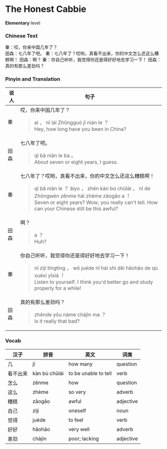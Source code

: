 # The Honest Cabbie
**Elementary** level
### Chinese Text
秦：哎，你来中国几年了？<br />田森：七八年了吧。
秦：七八年了？哎哟，真看不出来，你的中文怎么还这么糟糕啊！
田森：啊？
秦：你自己听听，我觉得你还是得好好地去学习一下！
田森：真的有那么差劲吗？

### Pinyin and Translation
|说人|句子|
|----|----|
|秦|哎，你来中国几年了？<blockquote>ai ， nǐ lái Zhōngguó jǐ nián le ？<br />Hey, how long have you been in China?</blockquote>|
|田森|七八年了吧。<blockquote>qī bā nián le ba 。<br />About seven or eight years, I guess.</blockquote>|
|秦|七八年了？哎哟，真看不出来，你的中文怎么还这么糟糕啊！<blockquote>qī bā nián le ？ āiyo ， zhēn kàn bù chūlái ， nǐ de Zhōngwén zěnme hái zhème zāogāo a ！<br />Seven or eight years? Wow, you really can't tell. How can your Chinese still be this awful?</blockquote>|
|田森|啊？<blockquote>a ？<br />Huh?</blockquote>|
|秦|你自己听听，我觉得你还是得好好地去学习一下！<blockquote>nǐ zìji tīngting ， wǒ juéde nǐ hái shì děi hǎohāo de qù xuéxí yīxià ！<br />Listen to yourself. I think you'd better go and study properly for a while!</blockquote>|
|田森|真的有那么差劲吗？<blockquote>zhēnde yǒu nàme chàjìn ma ？<br />Is it really that bad?</blockquote>|
### Vocab
|汉子|拼音|英文|词类|
|----|----|----|----|
|几|jǐ|how many|question|
|看不出来|kàn bù chūlái|to be unable to tell|verb|
|怎么|zěnme|how|question|
|这么|zhème|so very|adverb|
|糟糕|zāogāo|awful|adjective|
|自己|zìji|oneself|noun|
|觉得|juéde|to feel|verb|
|好好|hǎohāo|very well|adverb|
|差劲|chàjìn|poor; lacking|adjective|